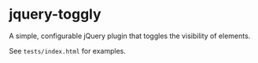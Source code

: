 # jquery-toggly

A simple, configurable jQuery plugin that toggles the visibility of elements.

See `tests/index.html` for examples.
